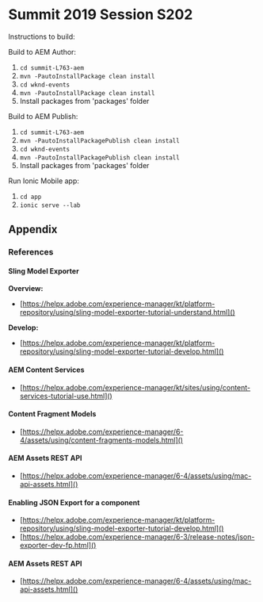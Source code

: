 
# Summit 2019 Session S202

Instructions to build:


Build to AEM Author:
1. `cd summit-L763-aem`
2. `mvn -PautoInstallPackage clean install `
3. `cd wknd-events`
4. `mvn -PautoInstallPackage clean install `
5. Install packages from 'packages' folder

Build to AEM Publish:
1. `cd summit-L763-aem`
2. `mvn -PautoInstallPackagePublish clean install `
3. `cd wknd-events`
4. `mvn -PautoInstallPackagePublish clean install `
5. Install packages from 'packages' folder

Run Ionic Mobile app:
1. `cd app`
2. `ionic serve --lab`

## Appendix

### References

#### Sling Model Exporter

**Overview:**
* [https://helpx.adobe.com/experience-manager/kt/platform-repository/using/sling-model-exporter-tutorial-understand.html]()

**Develop:**
* [https://helpx.adobe.com/experience-manager/kt/platform-repository/using/sling-model-exporter-tutorial-develop.html]()

#### AEM Content Services
* [https://helpx.adobe.com/experience-manager/kt/sites/using/content-services-tutorial-use.html]()

#### Content Fragment Models
* [https://helpx.adobe.com/experience-manager/6-4/assets/using/content-fragments-models.html]()

#### AEM Assets REST API
* [https://helpx.adobe.com/experience-manager/6-4/assets/using/mac-api-assets.html]()

#### Enabling JSON Export for a component 
* [https://helpx.adobe.com/experience-manager/kt/platform-repository/using/sling-model-exporter-tutorial-develop.html]()
* [https://helpx.adobe.com/experience-manager/6-3/release-notes/json-exporter-dev-fp.html]()

#### AEM Assets REST API
* [https://helpx.adobe.com/experience-manager/6-4/assets/using/mac-api-assets.html]()
